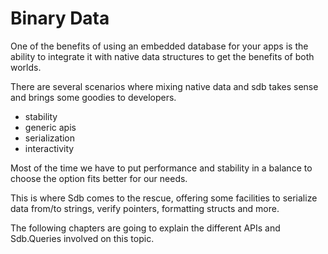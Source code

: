 Binary Data
===========

One of the benefits of using an embedded database for your apps is the ability to integrate it with native data structures to get the benefits of both worlds.

There are several scenarios where mixing native data and sdb takes sense and brings some goodies to developers.

* stability
* generic apis
* serialization
* interactivity

Most of the time we have to put performance and stability in a balance to choose the option fits better for our needs.

This is where Sdb comes to the rescue, offering some facilities to serialize data from/to strings, verify pointers, formatting structs and more.

The following chapters are going to explain the different APIs and Sdb.Queries involved on this topic.
